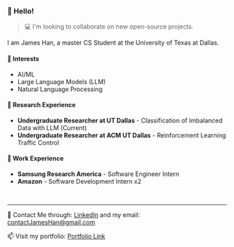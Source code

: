 ###  **👋 Hello!**

> 💻 I'm looking to collaborate on new open-source projects.

I am James Han, a master CS Student at the University of Texas at Dallas.

#### 🌱 Interests
-  AI/ML
-  Large Language Models (LLM)
-  Natural Language Processing

#### 🔬 Research Experience
- **Undergraduate Researcher at UT Dallas** - Classification of Imbalanced Data with LLM (Current)
- **Undergraduate Researcher at ACM UT Dallas** - Reinforcement Learning Traffic Control

#### 💼 Work Experience
- **Samsung Research America** - Software Engineer Intern
- **Amazon** - Software Development Intern x2

<br/>
<hr/>

💬 Contact Me through: [LinkedIn](https://www.linkedin.com/in/jvmeshan) and my email: contactJamesHan@gmail.com

📫 Visit my portfolio: [Portfolio Link](https://notjameshan.github.io)

<!---
<br/>
<div style="width: 30%; overflow: hidden; text-align: center;">
    <img src="https://github-readme-stats.vercel.app/api?username=notjameshan&show_icons=true&locale=en" alt="notjameshan" style="display: block; width: 50%; height: auto;">
    <img src="https://github-readme-streak-stats.herokuapp.com/?user=notjameshan&" alt="notjameshan" style="display: block; width: 50%; height: auto;">
    <img src="https://github-readme-stats.vercel.app/api/top-langs?username=notjameshan&show_icons=true&locale=en&layout=compact" alt="notjameshan" style="display: block; width: 50%; height: auto;">
</div>
--->

<!---
jameshan2002/jameshan2002 is a ✨ special ✨ repository because its `README.md` (this file) appears on your GitHub profile.
You can click the Preview link to take a look at your changes.
--->
